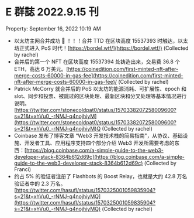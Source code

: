 # E 群誌 2022.9.15 刊

Property: September 16, 2022 10:19 AM

- 以太坊主网合并成功 🐼 ！！！合并 TTD 在区块高度 15537393 时触达，以太坊正式进入 PoS 时代！[https://bordel.wtf/](https://bordel.wtf/) (Collected by rachel)
- 合并后的第一个 NFT 在区块高度 15537394 处铸造出来，交易费 36.8 个 ETH，高达 6 万美元。[https://coinedition.com/first-minted-nft-after-merge-costs-60000-in-gas-fee](https://coinedition.com/first-minted-nft-after-merge-costs-60000-in-gas-fee)/ (Collected by rachel)
- Patrick McCorry 就合并后的 PoS 以太坊的能源消耗、可扩展性、epoch 和 slot、同步和投票、被跳过的区块处理、最新区块和分叉处理等基本情况进行说明。[https://twitter.com/stonecoldpat0/status/1570338207258009600?s=21&t=xhVu0_-rNMJ-q4nojhiyM](https://twitter.com/stonecoldpat0/status/1570338207258009600?s=21&t=xhVu0_-rNMJ-q4nojhiyM)Q (Collected by rachel)
- Coinbase 发布了博客文章 “Web3 开发技术栈的简易指南"，从协议、基础设施、开发者工具、应用程序支持四个部分介绍 Web3 开发所需要考虑的东西：[https://blog.coinbase.com/a-simple-guide-to-the-web3-developer-stack-8364b612d69c](https://blog.coinbase.com/a-simple-guide-to-the-web3-developer-stack-8364b612d69c) (Collected by Franci)
- 约占 5% 的验证者注册了 Flashbots 的 Boost Relay，也就是大约 42.8 万名验证者中的 2.3 万名。[https://twitter.com/hasufl/status/1570325001059835904?s=21&t=xhVu0_-rNMJ-q4nojhiyMQ](https://twitter.com/hasufl/status/1570325001059835904?s=21&t=xhVu0_-rNMJ-q4nojhiyMQ) (Collected by rachel)